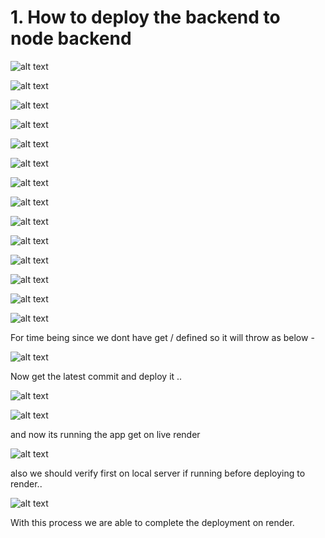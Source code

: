 # 1. How to deploy the backend to node backend

![alt text](image-68.png)

![alt text](image-69.png)

![alt text](image-70.png)

![alt text](image-71.png)

![alt text](image-72.png)

![alt text](image-73.png)

![alt text](image-74.png)

![alt text](image-75.png)

![alt text](image-76.png)

![alt text](image-77.png)

![alt text](image-78.png)

![alt text](image-79.png)

![alt text](image-80.png)

![alt text](image-81.png)

For time being since we dont have get / defined so it will throw as below -

![alt text](image-82.png)

Now get the latest commit and deploy it ..

![alt text](image-83.png)

![alt text](image-84.png)

and now its running the app get on live render

![alt text](image-85.png)

also we should verify first on local server if running before deploying to render..

![alt text](image-86.png)

With this process we are able to complete the deployment on render.
